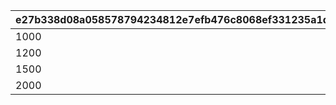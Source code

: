 |e27b338d08a058578794234812e7efb476c8068ef331235a1d941f60296c661f|a8389907a435d2cbd58ccd741a95f36f7500d32c1371853b498dcd5becf81ece|b07a7bc8fb47fe01af6121332e125236801287b8c8e0aea2ae2fa606246588ff|117b89f006358dd3a4e9d11ce6b1c0e6f0e114295476b2258c3fd51f12fec2ad|3368ce6fdedcd4d5be0e9fefa9f3cfdd2a684e67d74470e7de7842ef54ffe99e|
| --- | --- | --- | --- | --- |
|1000|20000|20000000|1|5|
|1200|30000|30000000|2|5|
|1500|40000|40000000|3|5|
|2000|50000|50000000|4|5|